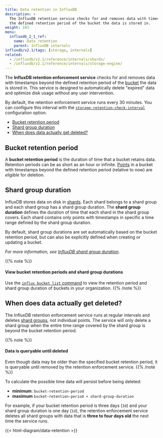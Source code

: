 ```yaml
---
title: Data retention in InfluxDB
description: >
  The InfluxDB retention service checks for and removes data with timestamps beyond
  the defined retention period of the bucket the data is stored in.
weight: 103
menu:
  influxdb_2_1_ref:
    name: Data retention
    parent: InfluxDB internals
influxdb/v2.1/tags: [storage, internals]
related: 
  - /influxdb/v2.1/reference/internals/shards/
  - /influxdb/v2.1/reference/internals/storage-engine/
---
```


The **InfluxDB retention enforcement service** checks for and removes data with
timestamps beyond the defined retention period of the
[bucket](/influxdb/v2.1/reference/glossary/#bucket) the data is stored in.
This service is designed to automatically delete "expired" data and optimize disk
usage without any user intervention.

By default, the retention enforcement service runs every 30 minutes.
You can
configure this interval with the
[`storage-retention-check-interval`](/influxdb/v2.1/reference/config-options/#storage-retention-check-interval)
configuration option.

- [Bucket retention period](#bucket-retention-period)
- [Shard group duration](#shard-group-duration)
- [When does data actually get deleted?](#when-does-data-actually-get-deleted)

## Bucket retention period
A **bucket retention period** is the duration of time that a bucket retains data.
Retention periods can be as short as an hour or infinite.
[Points](/influxdb/v2.1/reference/glossary/#point) in a bucket with timestamps
beyond the defined retention period (relative to now) are _eligible_ for deletion.

## Shard group duration
InfluxDB stores data on disk in [shards](/influxdb/v2.1/reference/glossary/#shard).
Each shard belongs to a shard group and each shard group has a shard group duration.
The **shard group duration** defines the duration of time that each
shard in the shard group covers.
Each shard contains only points with timestamps in specific a time range defined
by the shard group duration.

By default, shard group durations are set automatically based on the bucket retention
period, but can also be explicitly defined when creating or updating a bucket.

_For more information, see [InfluxDB shard group duration](/influxdb/v2.1/reference/internals/shards/#shard-group-duration)._

{{% note %}}
#### View bucket retention periods and shard group durations
Use the [`influx bucket list` command](/influxdb/v2.1/reference/cli/influx/bucket/list/)
to view the retention period and shard group duration of buckets in your organization.
{{% /note %}}

## When does data actually get deleted?
The InfluxDB retention enforcement service runs at regular intervals and deletes
[shard groups](/influxdb/v2.1/reference/internals/shards/#shard-groups), not individual points.
The service will only delete a shard group when the entire time range covered by
the shard group is beyond the bucket retention period.

{{% note %}}
#### Data is queryable until deleted
Even though data may be older than the specified bucket retention period,
it is queryable until removed by the retention enforcement service.
{{% /note %}}

To calculate the possible time data will persist before being deleted:

- **minimum**: `bucket-retention-period`
- **maximum** `bucket-retention-period + shard-group-duration`

For example, if your bucket retention period is three days (`3d`) and your 
shard group duration is one day (`1d`), the retention enforcement service
deletes all shard groups with data that is **three to four days old** the next
time the service runs.

{{< html-diagram/data-retention >}}
